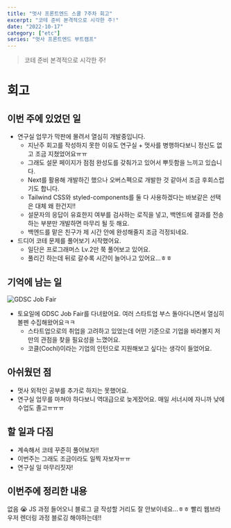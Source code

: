 ```yaml
---
title: "멋사 프론트엔드 스쿨 7주차 회고"
excerpt: "코테 준비 본격적으로 시각한 주!"
date: "2022-10-17"
category: ["etc"]
series: "멋사 프론트엔드 부트캠프"
---
```


> 코테 준비 본격적으로 시각한 주!

# 회고

## 이번 주에 있었던 일

- 연구실 업무가 막판에 몰려서 열심히 개발중입니다.
  - 지난주 회고를 작성하지 못한 이유도 연구실 + 멋사를 병행하다보니 정신도 없고 조금 지쳤었어요ㅠㅠ
  - 그래도 설문 페이지가 점점 완성도를 갖춰가고 있어서 뿌듯함을 느끼고 있습니다.
  - Next를 활용해 개발하긴 했으나 오버스펙으로 개발한 것 같아서 조금 후회스럽기도 합니다.
  - Tailwind CSS와 styled-components를 둘 다 사용하겠다는 바보같은 선택은 대체 왜 한건지!!
  - 설문자의 응답이 유효한지 여부를 검사하는 로직을 넣고, 백엔드에 결과를 전송하는 부분만 개발하면 마무리 될 듯 해요.
  - 백엔드를 맡은 친구가 제 시간 안에 완성해줄지 조금 걱정되네요.
- 드디어 코테 문제를 풀어보기 시작했어요.
  - 일단은 프로그래머스 Lv.2만 쭉 풀어보고 있어요.
  - 풀리긴 하는데 뒤로 갈수록 시간이 늘어나고 있어요...ㅎㅎ

## 기억에 남는 일

![GDSC Job Fair](../static/img/멋사_프론트엔드_스쿨_7주차_회고/GDSC_jobfair.jpeg)

- 토요일에 GDSC Job Fair를 다녀왔어요. 여러 스타트업 부스 돌아다니면서 열심히 볼펜 수집해왔어요ㅋㅋ
  - 스타트업으로의 취업을 고려하고 있었는데 어떤 기준으로 기업을 바라볼지 저만의 관점을 찾을 필요성을 느꼈어요.
  - 코클(Cochl)이라는 기업의 인턴으로 지원해보고 싶다는 생각이 들었어요.

## 아쉬웠던 점

- 멋사 외적인 공부를 추가로 하지는 못했어요.
- 연구실 업무를 마쳐야 하다보니 역대급으로 늦게잤어요. 매일 서너시에 자니까 낮에 수업도 졸고ㅠㅠㅠ

## 할 일과 다짐

- 계속해서 코테 꾸준히 풀어보자!!
- 이번주는 그래도 조금이라도 일찍 자보자ㅠㅠ
- 연구실 일 마무리짓자!

## 이번주에 정리한 내용

없음 😭 JS 과정 들어오니 블로그 글 작성할 거리도 잘 안보이네요...ㅎㅎ 빨리 웹브라우저 렌더링 과정 블로깅 해야하는데!!
